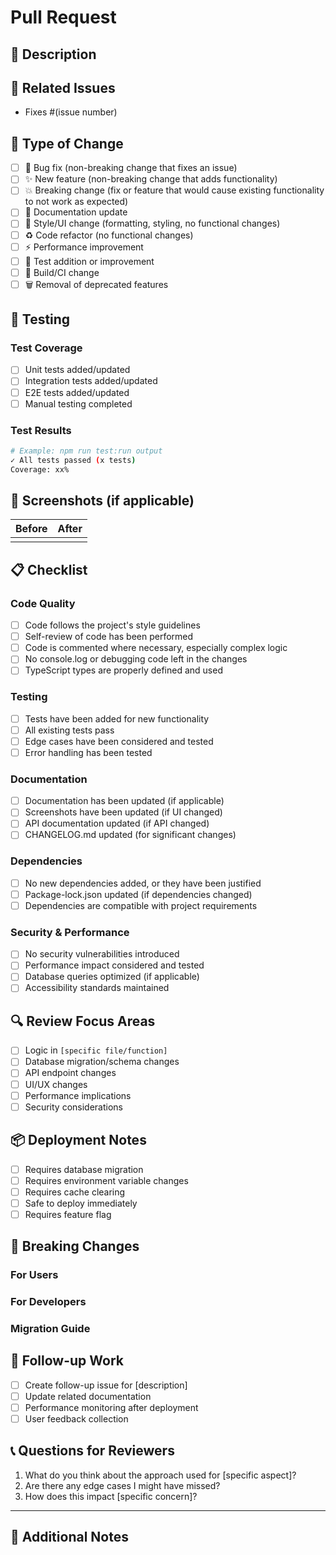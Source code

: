 # Pull Request

## 📝 Description

<!-- Provide a brief description of the changes in this PR -->

## 🔗 Related Issues

<!-- Link to any related issues using "Fixes #123" or "Closes #123" -->
- Fixes #(issue number)

## 🔄 Type of Change

<!-- Mark the relevant option with an "x" -->

- [ ] 🐛 Bug fix (non-breaking change that fixes an issue)
- [ ] ✨ New feature (non-breaking change that adds functionality)
- [ ] 💥 Breaking change (fix or feature that would cause existing functionality to not work as expected)
- [ ] 📖 Documentation update
- [ ] 🎨 Style/UI change (formatting, styling, no functional changes)
- [ ] ♻️ Code refactor (no functional changes)
- [ ] ⚡ Performance improvement
- [ ] 🧪 Test addition or improvement
- [ ] 🔧 Build/CI change
- [ ] 🗑️ Removal of deprecated features

## 🧪 Testing

<!-- Describe how you tested your changes -->

### Test Coverage
- [ ] Unit tests added/updated
- [ ] Integration tests added/updated
- [ ] E2E tests added/updated
- [ ] Manual testing completed

### Test Results
<!-- Include relevant test results -->
```bash
# Example: npm run test:run output
✓ All tests passed (x tests)
Coverage: xx%
```

## 📸 Screenshots (if applicable)

<!-- Include screenshots for UI changes -->
<!-- Before/After comparisons are especially helpful -->

| Before | After |
|--------|-------|
| <!-- Screenshot --> | <!-- Screenshot --> |

## 📋 Checklist

<!-- Mark completed items with an "x" -->

### Code Quality
- [ ] Code follows the project's style guidelines
- [ ] Self-review of code has been performed
- [ ] Code is commented where necessary, especially complex logic
- [ ] No console.log or debugging code left in the changes
- [ ] TypeScript types are properly defined and used

### Testing
- [ ] Tests have been added for new functionality
- [ ] All existing tests pass
- [ ] Edge cases have been considered and tested
- [ ] Error handling has been tested

### Documentation
- [ ] Documentation has been updated (if applicable)
- [ ] Screenshots have been updated (if UI changed)
- [ ] API documentation updated (if API changed)
- [ ] CHANGELOG.md updated (for significant changes)

### Dependencies
- [ ] No new dependencies added, or they have been justified
- [ ] Package-lock.json updated (if dependencies changed)
- [ ] Dependencies are compatible with project requirements

### Security & Performance
- [ ] No security vulnerabilities introduced
- [ ] Performance impact considered and tested
- [ ] Database queries optimized (if applicable)
- [ ] Accessibility standards maintained

## 🔍 Review Focus Areas

<!-- Help reviewers by highlighting specific areas that need attention -->

- [ ] Logic in `[specific file/function]`
- [ ] Database migration/schema changes
- [ ] API endpoint changes
- [ ] UI/UX changes
- [ ] Performance implications
- [ ] Security considerations

## 📦 Deployment Notes

<!-- Any special deployment considerations -->

- [ ] Requires database migration
- [ ] Requires environment variable changes
- [ ] Requires cache clearing
- [ ] Safe to deploy immediately
- [ ] Requires feature flag

## 🎯 Breaking Changes

<!-- If this introduces breaking changes, describe them here -->

### For Users
<!-- How will this affect end users? -->

### For Developers
<!-- How will this affect other developers? -->

### Migration Guide
<!-- How should users/developers adapt to these changes? -->

## 🔄 Follow-up Work

<!-- List any follow-up work that should be done -->

- [ ] Create follow-up issue for [description]
- [ ] Update related documentation
- [ ] Performance monitoring after deployment
- [ ] User feedback collection

## 📞 Questions for Reviewers

<!-- Any specific questions you have for reviewers -->

1. What do you think about the approach used for [specific aspect]?
2. Are there any edge cases I might have missed?
3. How does this impact [specific concern]?

---

## 📝 Additional Notes

<!-- Any other information that would be helpful for reviewers -->

<!-- 
Thanks for contributing to HackHub! 🎉
Please make sure you've read our Contributing Guidelines: 
https://github.com/kinncj/hackathon/blob/main/CONTRIBUTING.md
-->
